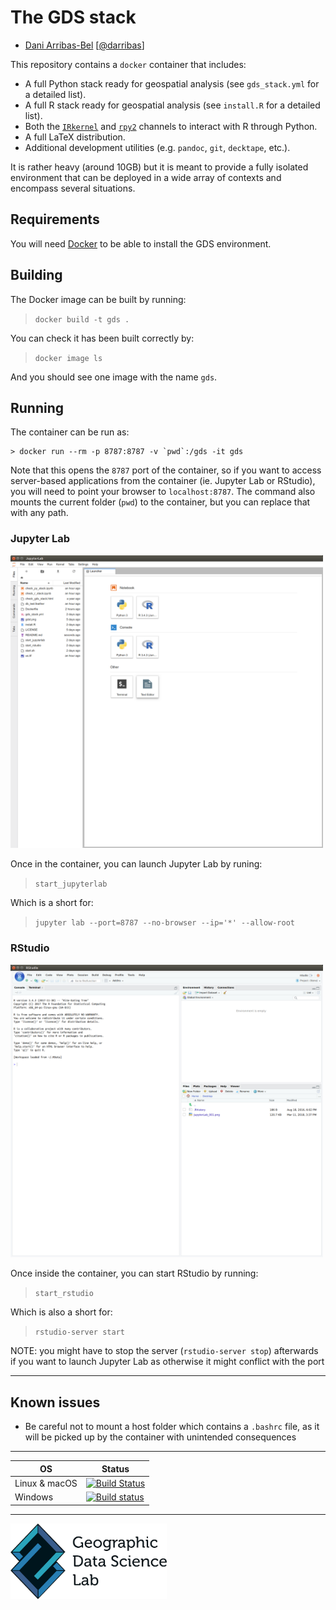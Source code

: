 # The GDS stack

* [Dani Arribas-Bel](http://darribas.org)
  [[@darribas](http://twitter.com/darribas)]

This repository contains a `docker` container that includes:

* A full Python stack ready for geospatial analysis (see `gds_stack.yml` for a detailed list).
* A full R stack ready for geospatial analysis (see `install.R` for a detailed list).
* Both the [`IRkernel`](https://github.com/IRkernel/IRkernel) and [`rpy2`](https://bitbucket.org/rpy2/rpy2) channels to interact with R through Python.
* A full LaTeX distribution.
* Additional development utilities (e.g. `pandoc`, `git`, `decktape`, etc.).

It is rather heavy (around 10GB) but it is meant to provide a fully isolated environment that can be deployed in a wide array of contexts and encompass several situations.

## Requirements

You will need [Docker](https://www.docker.com) to be able to install the GDS environment.

## Building

The Docker image can be built by running:

> `docker build -t gds .`

You can check it has been built correctly by:

> `docker image ls`

And you should see one image with the name `gds`.

## Running

The container can be run as:

```
> docker run --rm -p 8787:8787 -v `pwd`:/gds -it gds
```

Note that this opens the `8787` port of the container, so if you want to access server-based applications from the container (ie. Jupyter Lab or RStudio), you will need to point your browser to `localhost:8787`. The command also mounts the current folder (`pwd`) to the container, but you can replace that with any path.

### Jupyter Lab

<img src="JupyterLab.png" width="500">

Once in the container, you can launch Jupyter Lab by runing:

> `start_jupyterlab`

Which is a short for:

> `jupyter lab --port=8787 --no-browser --ip='*' --allow-root`

### RStudio

<img src="rstudio.png" width="500">

Once inside the container, you can start RStudio by running:

> `start_rstudio`

Which is also a short for:

> `rstudio-server start`

NOTE: you might have to stop the server (`rstudio-server stop`) afterwards if
you want to launch Jupyter Lab as otherwise it might conflict with the port

---

## Known issues

- Be careful not to mount a host folder which contains a `.bashrc` file, as it
  will be picked up by the container with unintended consequences

---


| OS      | Status |
| ------- | -----------------|
| Linux & macOS   | [![Build Status](https://travis-ci.org/darribas/gds_env.svg?branch=master)](https://travis-ci.org/darribas/gds_env) |
| Windows | [![Build status](https://ci.appveyor.com/api/projects/status/9l1j8ku9pdq7j91f?svg=true)](https://ci.appveyor.com/project/darribas/gds-env) |

---

[<img src="gdsl.png" width="250">](https://www.liverpool.ac.uk/geographic-data-science/)

